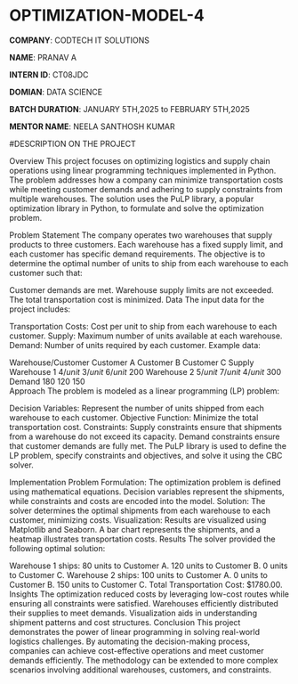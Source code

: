 # OPTIMIZATION-MODEL-4

**COMPANY**: CODTECH IT SOLUTIONS

**NAME**: PRANAV A

**INTERN ID**: CT08JDC

**DOMIAN**: DATA SCIENCE

**BATCH DURATION**: JANUARY 5TH,2025 to FEBRUARY 5TH,2025

**MENTOR NAME**: NEELA SANTHOSH KUMAR

#DESCRIPTION ON THE PROJECT

Overview
This project focuses on optimizing logistics and supply chain operations using linear programming techniques implemented in Python. The problem addresses how a company can minimize transportation costs while meeting customer demands and adhering to supply constraints from multiple warehouses. The solution uses the PuLP library, a popular optimization library in Python, to formulate and solve the optimization problem.

Problem Statement
The company operates two warehouses that supply products to three customers. Each warehouse has a fixed supply limit, and each customer has specific demand requirements. The objective is to determine the optimal number of units to ship from each warehouse to each customer such that:

Customer demands are met.
Warehouse supply limits are not exceeded.
The total transportation cost is minimized.
Data
The input data for the project includes:

Transportation Costs: Cost per unit to ship from each warehouse to each customer.
Supply: Maximum number of units available at each warehouse.
Demand: Number of units required by each customer.
Example data:

Warehouse/Customer	Customer A	Customer B	Customer C	Supply
Warehouse 1	$4/unit$	$3/unit$	$6/unit$	$200$
Warehouse 2	$5/unit$	$7/unit$	$4/unit$	$300$
Demand	$180$	$120$	$150$	
Approach
The problem is modeled as a linear programming (LP) problem:

Decision Variables: Represent the number of units shipped from each warehouse to each customer.
Objective Function: Minimize the total transportation cost.
Constraints:
Supply constraints ensure that shipments from a warehouse do not exceed its capacity.
Demand constraints ensure that customer demands are fully met.
The PuLP library is used to define the LP problem, specify constraints and objectives, and solve it using the CBC solver.

Implementation
Problem Formulation: The optimization problem is defined using mathematical equations. Decision variables represent the shipments, while constraints and costs are encoded into the model.
Solution: The solver determines the optimal shipments from each warehouse to each customer, minimizing costs.
Visualization: Results are visualized using Matplotlib and Seaborn. A bar chart represents the shipments, and a heatmap illustrates transportation costs.
Results
The solver provided the following optimal solution:

Warehouse 1 ships:
80 units to Customer A.
120 units to Customer B.
0 units to Customer C.
Warehouse 2 ships:
100 units to Customer A.
0 units to Customer B.
150 units to Customer C.
Total Transportation Cost: $1780.00.
Insights
The optimization reduced costs by leveraging low-cost routes while ensuring all constraints were satisfied.
Warehouses efficiently distributed their supplies to meet demands.
Visualization aids in understanding shipment patterns and cost structures.
Conclusion
This project demonstrates the power of linear programming in solving real-world logistics challenges. By automating the decision-making process, companies can achieve cost-effective operations and meet customer demands efficiently. The methodology can be extended to more complex scenarios involving additional warehouses, customers, and constraints.
